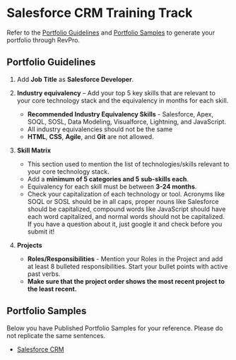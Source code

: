 # Salesforce CRM Training Track

Refer to the [Portfolio Guidelines](./salesforce-guidelines.md#portfolio-guidelines) and [Portfolio Samples](./salesforce-guidelines.md#portfolio-samples) to generate your portfolio through RevPro.

## Portfolio Guidelines

1.  Add **Job Title** as **Salesforce Developer**.
    
2.  **Industry equivalency** – Add your top 5 key skills that are relevant to your core technology stack and the equivalency in months for each skill.
	- **Recommended Industry Equivalency Skills** - Salesforce, Apex, SOQL, SOSL, Data Modeling, Visualforce, Lightning, and JavaScript.
	- All industry equivalencies should not be the same
	- **HTML**, **CSS**, **Agile**, and **Git** are not allowed.
   
3.  **Skill Matrix**   
    -   This section used to mention the list of technologies/skills relevant to your core technology stack.
    -   Add a **minimum of 5 categories and 5 sub-skills each**.
    -   Equivalency for each skill must be between **3-24 months**.
    -   Check your capitalization of each technology or tool. Acronyms like SOQL or SOSL should be in all caps, proper nouns like Salesforce should be capitalized, compound words like JavaScript should have each word capitalized, and normal words should not be capitalized. If you have a question about it, just google it and check before you submit it!

4.  **Projects**   
    -   **Roles/Responsibilities** - Mention your Roles in the Project and add at least 8 bulleted responsibilities. Start your bullet points with active past verbs.
    -   **Make sure that the project order shows the most recent project to the least recent.**

## Portfolio Samples 
Below you have Published Portfolio Samples for your reference. Please do not replicate the same sentences.
- [Salesforce CRM](https://app.revature.com/profile/DaraGuiney/6c1e59743a3e6f23d11072ddad6b8b03)
